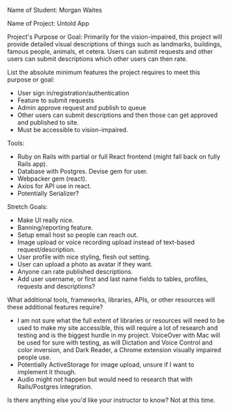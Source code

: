 Name of Student: Morgan Waites

Name of Project: Untold App

Project's Purpose or Goal: Primarily for the vision-impaired, this project will provide detailed visual descriptions of things such as landmarks, buildings, famous people, animals, et cetera. Users can submit requests and other users can submit descriptions which other users can then rate.

List the absolute minimum features the project requires to meet this purpose or goal: 
* User sign in/registration/authentication
* Feature to submit requests
* Admin approve request and publish to queue
* Other users can submit descriptions and then those can get approved and published to site.
* Must be accessible to vision-impaired.

Tools: 
* Ruby on Rails with partial or full React frontend (might fall back on fully Rails app). 
* Database with Postgres. Devise gem for user. 
* Webpacker gem (react). 
* Axios for API use in react. 
* Potentially Serializer? 

Stretch Goals: 
* Make UI really nice. 
* Banning/reporting feature. 
* Setup email host so people can reach out. 
* Image upload or voice recording upload instead of text-based request/description. 
* User profile with nice styling, flesh out setting. 
* User can upload a photo as avatar if they want. 
* Anyone can rate published descriptions. 
* Add user username, or first and last name fields to tables, profiles, requests and descriptions?

What additional tools, frameworks, libraries, APIs, or other resources will these additional features require? 
* I am not sure what the full extent of libraries or resources will need to be used to make my site accessible, this will require a lot of research and testing and is the biggest hurdle in my project. VoiceOver with Mac will be used for sure with testing, as will Dictation and Voice Control and color inversion, and Dark Reader, a Chrome extension visually impaired people use. 
* Potentially ActiveStorage for image upload, unsure if I want to implement it though.
* Audio might not happen but would need to research that with Rails/Postgres integration.

Is there anything else you'd like your instructor to know? Not at this time.